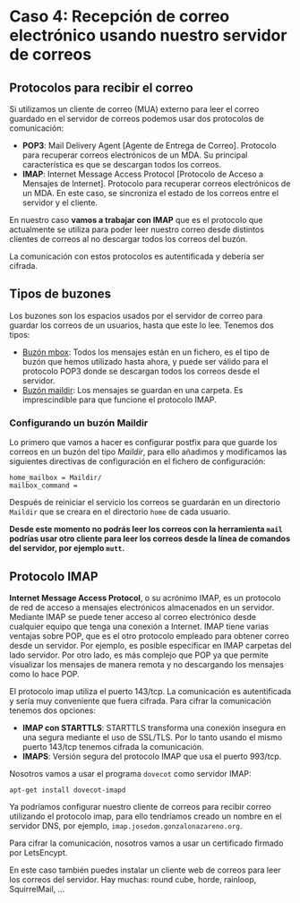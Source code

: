 # Caso 4: Recepción de correo electrónico usando nuestro servidor de correos

## Protocolos para recibir el correo

Si utilizamos un cliente de correo (MUA) externo para leer el correo guardado en el servidor de correos podemos usar dos protocolos de comunicación:

* **POP3**: Mail Delivery Agent [Agente de Entrega de Correo]. Protocolo para recuperar correos electrónicos de un MDA. Su principal característica es que se descargan todos los correos.
* **IMAP**: Internet Message Access Protocol [Protocolo de Acceso a Mensajes de Internet]. Protocolo para recuperar correos electrónicos de un MDA. En este caso, se sincroniza el estado de los correos entre el servidor y el cliente.

En nuestro caso **vamos a trabajar con IMAP** que es el protocolo que actualmente se utiliza para poder leer nuestro correo desde distintos clientes de correos al no descargar todos los correos del buzón.

La comunicación con estos protocolos es autentificada y debería ser cifrada. 

## Tipos de buzones

Los buzones son los espacios usados por el servidor de correo para guardar los correos de un usuarios, hasta que este lo lee. Tenemos dos tipos:

* [Buzón mbox](https://es.wikipedia.org/wiki/Mbox): Todos los mensajes están en un fichero, es el tipo de buzón que hemos utilizado hasta ahora, y puede ser válido para el protocolo POP3 donde se descargan todos los correos desde el servidor.
* [Buzón maildir](https://es.wikipedia.org/wiki/Maildir): Los mensajes se guardan en una carpeta. Es imprescindible para que funcione el protocolo IMAP.

### Configurando un buzón Maildir

Lo primero que vamos a hacer es configurar postfix para que guarde los correos en un buzón del tipo *Maildir*, para ello añadimos y modificamos las siguientes directivas de configuración en el fichero de configuración:
	
	home_mailbox = Maildir/
	mailbox_command =

Después de reiniciar el servicio los correos se guardarán en un directorio `Maildir` que se creara en el directorio `home` de cada usuario.

**Desde este momento no podrás leer los correos con la herramienta `mail` podrías usar otro cliente para leer los correos desde la línea de comandos del servidor, por ejemplo `mutt`.**

## Protocolo IMAP

**Internet Message Access Protocol**, o su acrónimo IMAP, es un protocolo de red de acceso a mensajes electrónicos almacenados en un servidor. Mediante IMAP se puede tener acceso al correo electrónico desde cualquier equipo que tenga una conexión a Internet. IMAP tiene varias ventajas sobre POP, que es el otro protocolo empleado para obtener correo desde un servidor. Por ejemplo, es posible especificar en IMAP carpetas del lado servidor. Por otro lado, es más complejo que POP ya que permite visualizar los mensajes de manera remota y no descargando los mensajes como lo hace POP.

El protocolo imap utiliza el puerto 143/tcp. La comunicación es autentificada y sería muy conveniente que fuera cifrada. Para cifrar la comunicación tenemos dos opciones:

* **IMAP con STARTTLS**: STARTTLS transforma una conexión insegura en una segura mediante el uso de SSL/TLS. Por lo tanto usando el mismo puerto 143/tcp tenemos cifrada la comunicación.
* **IMAPS**: Versión segura del protocolo IMAP que usa el puerto 993/tcp.

Nosotros vamos a usar el programa `dovecot` como servidor IMAP:

    apt-get install dovecot-imapd

Ya podríamos configurar nuestro cliente de correos para recibir correo utilizando el protocolo imap, para ello tendríamos creado un nombre en el servidor DNS, por ejemplo, `imap.josedom.gonzalonazareno.org`.

Para cifrar la comunicación, nosotros vamos a usar un certificado firmado por LetsEncypt.

En este caso también puedes instalar un cliente web de correos para leer los correos del servidor. Hay muchas: round cube, horde, rainloop, SquirrelMail, ...
